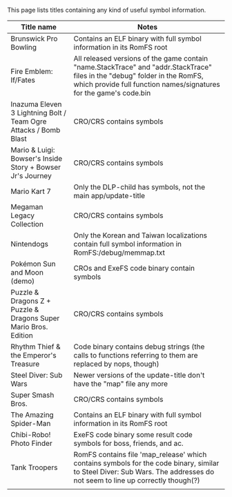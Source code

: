 This page lists titles containing any kind of useful symbol information.

| Title name                                                       | Notes                                                                                                                                                                                            |
|------------------------------------------------------------------|--------------------------------------------------------------------------------------------------------------------------------------------------------------------------------------------------|
| Brunswick Pro Bowling                                            | Contains an ELF binary with full symbol information in its RomFS root                                                                                                                            |
| Fire Emblem: If/Fates                                            | All released versions of the game contain "name.StackTrace" and "addr.StackTrace" files in the "debug" folder in the RomFS, which provide full function names/signatures for the game's code.bin |
| Inazuma Eleven 3 Lightning Bolt / Team Ogre Attacks / Bomb Blast | CRO/CRS contains symbols                                                                                                                                                                         |
| Mario & Luigi: Bowser's Inside Story + Bowser Jr's Journey       | CRO/CRS contains symbols                                                                                                                                                                         |
| Mario Kart 7                                                     | Only the DLP-child has symbols, not the main app/update-title                                                                                                                                    |
| Megaman Legacy Collection                                        | CRO/CRS contains symbols                                                                                                                                                                         |
| Nintendogs                                                       | Only the Korean and Taiwan localizations contain full symbol information in RomFS:/debug/memmap.txt                                                                                              |
| Pokémon Sun and Moon (demo)                                      | CROs and ExeFS code binary contain symbols                                                                                                                                                       |
| Puzzle & Dragons Z + Puzzle & Dragons Super Mario Bros. Edition  | CRO/CRS contains symbols                                                                                                                                                                         |
| Rhythm Thief & the Emperor's Treasure                            | Code binary contains debug strings (the calls to functions referring to them are replaced by nops, though)                                                                                       |
| Steel Diver: Sub Wars                                            | Newer versions of the update-title don't have the "map" file any more                                                                                                                            |
| Super Smash Bros.                                                | CRO/CRS contains symbols                                                                                                                                                                         |
| The Amazing Spider-Man                                           | Contains an ELF binary with full symbol information in its RomFS root                                                                                                                            |
| Chibi-Robo! Photo Finder                                         | ExeFS code binary some result code symbols for boss, friends, and ac.                                                                                                                            |
| Tank Troopers                                                    | RomFS contains file 'map_release' which contains symbols for the code binary, similar to Steel Diver: Sub Wars. The addresses do not seem to line up correctly though(?)                         |
|                                                                  |                                                                                                                                                                                                  |